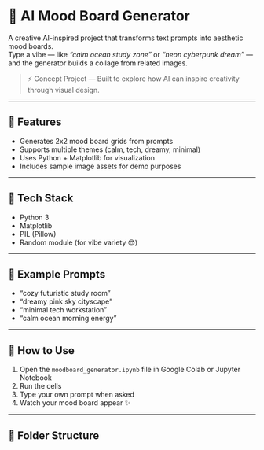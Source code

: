 # 🧠 AI Mood Board Generator

A creative AI-inspired project that transforms text prompts into aesthetic mood boards.  
Type a vibe — like *“calm ocean study zone”* or *“neon cyberpunk dream”* — and the generator builds a collage from related images.

> ⚡️ Concept Project — Built to explore how AI can inspire creativity through visual design.

---

## 🎨 Features
- Generates 2x2 mood board grids from prompts  
- Supports multiple themes (calm, tech, dreamy, minimal)  
- Uses Python + Matplotlib for visualization  
- Includes sample image assets for demo purposes  

---

## 🧰 Tech Stack
- Python 3  
- Matplotlib  
- PIL (Pillow)  
- Random module (for vibe variety 😎)

---

## 📸 Example Prompts
- “cozy futuristic study room”  
- “dreamy pink sky cityscape”  
- “minimal tech workstation”  
- “calm ocean morning energy”

---

## 🚀 How to Use
1. Open the `moodboard_generator.ipynb` file in Google Colab or Jupyter Notebook  
2. Run the cells  
3. Type your own prompt when asked  
4. Watch your mood board appear ✨  

---

## 📂 Folder Structure
